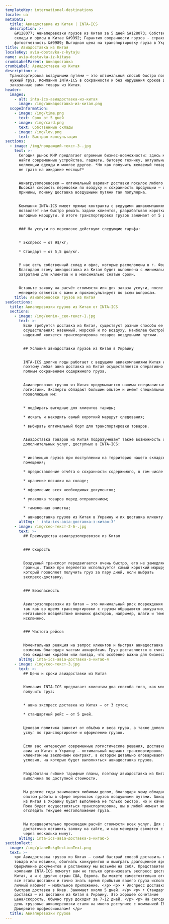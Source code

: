 ```yaml
---
templateKey: international-destinations
locale: ua
metaData:
  title: Авиадоставка из Китая | INTA-ICS
  description: >-
    &#128077; Авиаперевозки грузов из Китая за 5 дней &#128073; Собственные
    склады и офисы в Китае &#9992; Гарантия сохранности грузов - страхование и
    фотоотчетность &#9989; Выгодная цена на транспортировку груза в Украину
title: Авиадоставка из Китая
localeKey: avia-dostavka-z-kytaju
name: avia-dostavka-iz-kitaya
crumbLabelParent: Авиадоставка
crumbLabel: Авиадоставка из Китая
description: >-
  Транспортировка воздушными путями — это оптимальный способ быстро получить
  нужный груз. Компания INTA-ICS в сохранности и без нарушения сроков доставит
  заказанные вами товары из Китая.
header:
  images:
    - alt: inta-ics-авиадоставка-из-китая
      image: /img/авиадоставка-из-китая.png
  scopeInformation:
    - image: /img/time.png
      text: Срок от 5 дней
    - image: /img/card.png
      text: Собственные склады
    - image: /img/lov.png
      text: Быстрая консультация
sections:
  - image: /img/продающий-текст-3-.jpg
    text: >-
      Сегодня рынок КНР предлагает огромные бизнес-возможности: здесь можно
      найти современные устройства, гаджеты, бытовую технику, актуальные
      коллекции одежды и многое другое. *Но как получить желаемый товар быстро,
      не тратя на ожидание месяцы?*


      Авиагрузоперевозки — оптимальный вариант доставки посылок любого масштаба.
      Высокая скорость перевозки по воздуху и сохранность продукции — основные
      причины, почему доставка воздушными путями так популярна.


      Компания INTA-ICS имеет прямые контракты с ведущими авиакомпаниями. Это
      позволяет нам быстро решать задачи клиентов, разрабатывая короткие и
      выгодные маршруты. В итоге транспортировка грузов занимает от 5 дней. 


      ### На услуги по перевозке действуют следующие тарифы:


      * Экспресс — от 9$/кг;

      * Стандарт — от 5,5 дол/кг.


      У нас есть собственный склад и офис, которые расположены в г. Фошань.
      Благодаря этому авиадоставка из Китая будет выполнена с минимальными
      затратами для клиентов и в максимально сжатые сроки.


      Оставьте заявку на расчёт стоимости или для заказа услуги, после чего наш
      менеджер свяжется с вами и проконсультирует по всем вопросам.
    title: Авиаперевозки грузов из Китая
seoSections:
  title: Авиаперевозки грузов из Китая от INTA-ICS
  sections:
    - image: /img/копія-_сео-текст-1.jpg
      text: >-
        Если требуется доставка из Китая, существуют разные способы ее
        осуществления: наземный, морской и по воздуху. Наиболее быстрой и
        надежной является транспортировка товаров воздушными путями.


        ## Условия авиадоставки грузов из Китая в Украину


        INTA-ICS долгие годы работает с ведущими авиакомпаниями Китая и Украины,
        поэтому любая авиа доставка из Китая осуществляется оперативно и с
        полным сохранением содержимого груза.


        Авиаперевозки грузов из Китая продумывается нашими специалистами в сфере
        логистики. Эксперты обладают большим опытом и имеют специальные знания,
        позволяющие им:


        * подбирать выгодные для клиентов тарифы;

        * искать и находить самый короткий маршрут следования;

        * выбирать оптимальный борт для транспортировки товаров.


        Авиадоставка товаров из Китая подразумевают также возможность оказания
        дополнительных услуг, доступных в INTA-ICS:


        * инспекция грузов при поступлении на территорию нашего складского
        помещения;

        * предоставление отчёта о сохранности содержимого, в том числе с фото;

        * хранение посылки на складе;

        * оформление всех необходимых документов;

        * упаковка товаров перед отправлением;

        * таможенная очистка;

        * авиадоставка грузов из Китая в Украину и их доставка клиенту.
      altImg: ' inta-ics-авіа-доставка-з-китаю-3'
    - image: /img/сео-текст-2-6-.jpg
      text: >-
        ## Преимущества авиагрузоперевозок из Китая


        ### Скорость


        Воздушный транспорт передвигается очень быстро, его не замедляют
        границы. Также при перелетах используется самый короткий маршрут,
        который позволяет получить груз за пару дней, если выбрать
        экспресс-доставку.


        ### Безопасность


        Авиагрузоперевозки из Китая — это минимальный риск повреждения товаров,
        так как во время транспортировки с грузом обращаются аккуратно, а
        негативное воздействие внешних факторов, например, влаги и температур —
        исключено.


        ### Частота рейсов


        Моментальная реакция на запрос клиентов и быстрая авиадоставка из Китая
        возможны благодаря частым авиарейсам. Груз доставляется в считанные дни,
        без ожидания корабля или поезда, что особенно важно для бизнеса.
      altImg: inta-ics-авіа-доставка-з-китаю-4
    - image: /img/сео-текст-3.jpg
      text: >-
        ## Цены и сроки авиадоставки из Китая


        Компания INTA-ICS предлагает клиентам два способа того, как можно
        получить груз:


        * авиа экспресс доставка из Китая — от 3 суток;

        * стандартный рейс — от 5 дней.


        Ценовая политика зависит от объёма и веса груза, а также дополнительных
        услуг по транспортировке и оформлению грузов.


        Если вас интересуют современные логистические решения, доставка грузов
        авиа из Китая в Украину — оптимальный вариант транспортировки. С каждым
        клиентом мы заключаем контракт, в котором детально оговариваются
        условия, на которых будет выполняться авиадоставка грузов.


        Разработаны гибкие тарифные планы, поэтому авиадоставка из Китая будет
        выполнена по доступной стоимости.


        Мы долгие годы занимаемся любимым делом, благодаря чему обладаем большим
        опытом работы в сфере перевозок грузов воздушными путями. Авиадоставка
        из Китая в Украину будет выполнена не только быстро, но и качественно.
        Пока будет осуществляться транспортировка, вы в любой момент можете
        отследить текущее местоположение груза.


        Мы предварительно произведем расчёт стоимости всех услуг. Для этого вам
        достаточно оставить заявку на сайте, и наш менеджер свяжется с вами
        через несколько минут.
      altImg: inta-ics-авіа-доставка-з-китаю-5
sectionText:
  image: /img/planeBckgSectionText.png
  text: >-
    <p> Авиадоставка грузов из Китая — самый быстрый способ доставить партию
    товара или новинки, обогнать конкурентов и выиграть драгоценное время.
    Оформление документов и растаможку мы возьмём на себя. Представители
    компании INTA-ICS помогут вам не только организовать экспресс доставку из
    Китая, а и с других стран США, Европа. Вы можете самостоятельно отслеживать
    все этапы доставки и точно знать время прибытия вашего груза использую
    личный кабинет – мобильное приложение. </p> <p> • Экспресс доставка —
    быстрая доставка в Киев. Занимает около 5 дней. </p> <p> • Стандартная
    доставка – из доставки из Китая в Украину. Это хорошее сочетание
    цена/скорость. Обычно груз доходит за 7-12 дней. </p> <p> На сегодняшний
    день грузовые авиаперевозки стали на много доступнее с компанией INTA-ICS!
    Доверяйте профессионалам! </p>
  title: Авиаперевозки грузов
---
```


